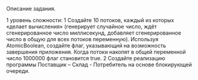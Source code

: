 Описание задания.

1 уровень сложности: 1 Создайте 10 потоков, каждый из которых «делает вычисления» (генерирует случайное число, ждёт сгенерированное число миллисекунд, добавляет сгенерированное число в общую для всех потоков переменную). Используя AtomicBoolean, создайте флаг, указывающий на возможность завершения приложения. Когда потоки накопят в общей переменной число 1000000 флаг становится true.
2 Создайте реализацию программы Поставщик – Склад - Потребитель на основе блокирующей очереди. 
